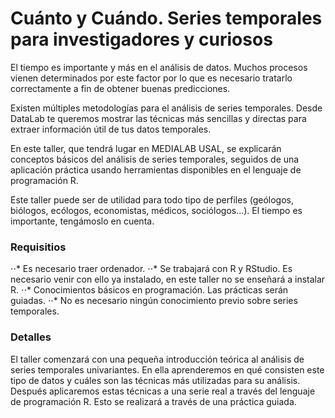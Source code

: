# Cuánto y Cuándo. Series temporales para investigadores y curiosos
  El tiempo es importante y más en el análisis de datos. Muchos procesos vienen determinados por este factor por lo que es necesario tratarlo correctamente a fin de obtener buenas predicciones.
  
  Existen múltiples metodologías para el análisis de series temporales. Desde DataLab te queremos mostrar las técnicas más sencillas y directas para extraer información útil de tus datos temporales.
  
  En este taller, que tendrá lugar en MEDIALAB USAL, se explicarán conceptos básicos del análisis de series temporales, seguidos de una aplicación práctica usando herramientas disponibles en el lenguaje de programación R.
  
  Este taller puede ser de utilidad para todo tipo de perfiles (geólogos, biólogos, ecólogos, economistas, médicos, sociólogos…). El tiempo es importante, tengámoslo en cuenta.

### Requisitios
⋅⋅* Es necesario traer ordenador.
⋅⋅* Se trabajará con R y RStudio. Es necesario venir con ello ya instalado, en este taller no se enseñará a instalar R.
⋅⋅* Conocimientos básicos en programación. Las prácticas serán guiadas.
⋅⋅* No es necesario ningún conocimiento previo sobre series temporales.

### Detalles
El taller comenzará con una pequeña introducción teórica al análisis de series temporales univariantes. En ella aprenderemos en qué consisten este tipo de datos y cuáles son las técnicas más utilizadas para su análisis. Después aplicaremos estas técnicas a una serie real a través del lenguaje de programación R. Esto se realizará a través de una práctica guiada.
